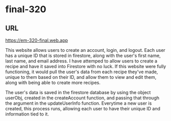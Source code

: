 # final-320

## URL

https://em-320-final.web.app

This website allows users to create an account, login, and logout. Each user has a unique ID that is stored in firestore, along with the user's first name, last name, and email address. I have attemped to allow users to create a recipe and have it saved into Firestore with no luck. If this website were fully functioning, it would pull the user's data from each recipe they've made, unique to them based on their ID, and allow them to view and edit them, along with being able to create more recipes. 

The user's data is saved in the firestore database by using the object userObj, created in the createAccount function, and passing that through the argument in the updateUserInfo function. Everytime a new user is created, this process runs, allowing each user to have their unique ID and information tied to it. 
